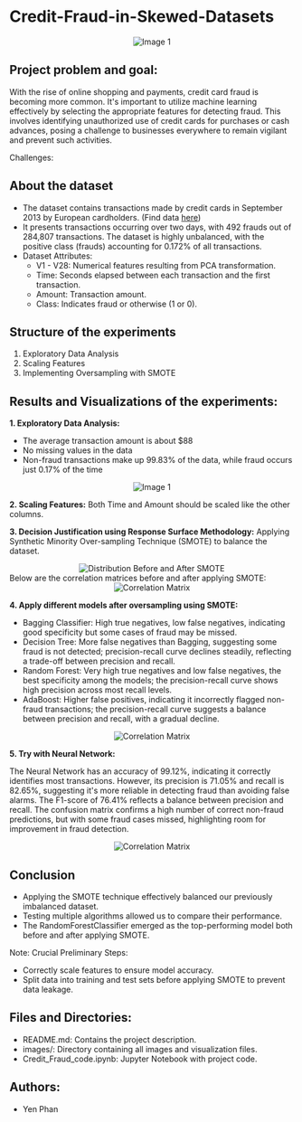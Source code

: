# Credit-Fraud-in-Skewed-Datasets

<div align="center">
  <img src="images/image_0.png" alt="Image 1">
</div>

## Project problem and goal: 
With the rise of online shopping and payments, credit card fraud is becoming more common. It's important to utilize machine learning effectively by selecting the appropriate features for detecting fraud. This involves identifying unauthorized use of credit cards for purchases or cash advances, posing a challenge to businesses everywhere to remain vigilant and prevent such activities.

Challenges:




## About the dataset 
- The dataset contains transactions made by credit cards in September 2013 by European cardholders. (Find data [here](https://data.world/raghu543/credit-card-fraud-data))
- It presents transactions occurring over two days, with 492 frauds out of 284,807 transactions. The dataset is highly unbalanced, with the positive class (frauds) accounting for 0.172% of all transactions.
- Dataset Attributes:
  - V1 - V28: Numerical features resulting from PCA transformation.
  - Time: Seconds elapsed between each transaction and the first transaction.
  - Amount: Transaction amount.
  - Class: Indicates fraud or otherwise (1 or 0).
 
    
## Structure of the experiments

1. Exploratory Data Analysis
2. Scaling Features
3. Implementing Oversampling with SMOTE

## Results and Visualizations of the experiments:
**1. Exploratory Data Analysis:** 

- The average transaction amount is about $88
- No missing values in the data
- Non-fraud transactions make up 99.83% of the data, while fraud occurs just 0.17% of the time

<div align="center">
  <img src="images/image_1.png" alt="Image 1">
</div>

**2. Scaling Features:** 
Both Time and Amount should be scaled like the other columns.


**3. Decision Justification using Response Surface Methodology:** 
Applying Synthetic Minority Over-sampling Technique (SMOTE) to balance the dataset.

<div align="center">
  <img src="images/image_2.png" alt="Distribution Before and After SMOTE">
</div>
Below are the correlation matrices before and after applying SMOTE:

<div align="center">
  <img src="images/image_3.png" alt="Correlation Matrix">
</div>

**4. Apply different models after oversampling using SMOTE:** 

- Bagging Classifier: High true negatives, low false negatives, indicating good specificity but some cases of fraud may be missed.
- Decision Tree: More false negatives than Bagging, suggesting some fraud is not detected; precision-recall curve declines steadily, reflecting a trade-off between precision and recall.
- Random Forest: Very high true negatives and low false negatives, the best specificity among the models; the precision-recall curve shows high precision across most recall levels.
- AdaBoost: Higher false positives, indicating it incorrectly flagged non-fraud transactions; the precision-recall curve suggests a balance between precision and recall, with a gradual decline.

<div align="center">
  <img src="images/image_4.png" alt="Correlation Matrix">
</div>  

**5. Try with Neural Network:** 

The Neural Network has an accuracy of 99.12%, indicating it correctly identifies most transactions. However, its precision is 71.05% and recall is 82.65%, suggesting it's more reliable in detecting fraud than avoiding false alarms. The F1-score of 76.41% reflects a balance between precision and recall. The confusion matrix confirms a high number of correct non-fraud predictions, but with some fraud cases missed, highlighting room for improvement in fraud detection.

<div align="center">
  <img src="images/image_5.png" alt="Correlation Matrix">
</div>  

## Conclusion

- Applying the SMOTE technique effectively balanced our previously imbalanced dataset.
- Testing multiple algorithms allowed us to compare their performance.
- The RandomForestClassifier emerged as the top-performing model both before and after applying SMOTE.

Note: Crucial Preliminary Steps:
- Correctly scale features to ensure model accuracy.
- Split data into training and test sets before applying SMOTE to prevent data leakage.

## Files and Directories:
- README.md: Contains the project description.
- images/: Directory containing all images and visualization files.
- Credit_Fraud_code.ipynb: Jupyter Notebook with project code.

## Authors:
- Yen Phan

